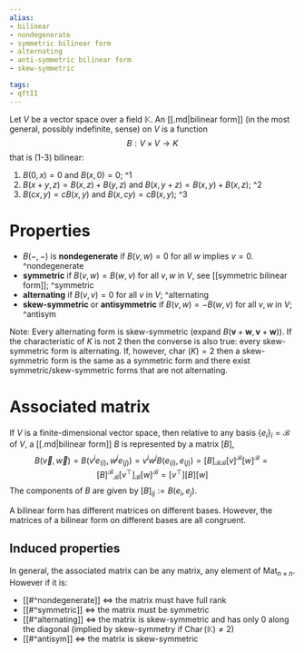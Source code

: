 ```yaml
---
alias:
- bilinear
- nondegenerate
- symmetric bilinear form
- alternating
- anti-symmetric bilinear form
- skew-symmetric

tags:
- qftII
---
```


Let $V$ be a vector space over a field $\mathbb{K}$.  An [[.md|bilinear form]] (in the most general, possibly indefinite, sense) on $V$ is a function
$$
B: V \times V \rightarrow K
$$
that is (1-3) bilinear:
1. $B( 0, x)=0$ and $B( x, 0)=0$;
^1
1. $B( x+y, z)=B( x, z)+B( y, z)$ and $B( x, y+z)=B( x, y)+B( x, z)$;
^2
1. $B( c x, y)={c}B( x, y)$ and $B( x, c y)=cB( x, y)$;
^3
# Properties
- $B(-,-)$ is **nondegenerate** if $B( v,w) = 0$ for all $w$ implies $v=0$. ^nondegenerate
-    **symmetric** if $B( v, w) = B( w, v)$ for all $v, w$ in $V$, see [[symmetric bilinear form]]; ^symmetric
-   **alternating** if $B( v, v) = 0$ for all $v$ in $V$;  ^alternating
-   **skew-symmetric** or **antisymmetric** if $B( v, w) = −B( w, v)$ for all $v, w$ in $V$; ^antisym
    
Note: Every alternating form is skew-symmetric (expand $B(\mathbf{v}+\mathbf{w}, \mathbf{v}+\mathbf{w})$).
If the characteristic of $K$ is not 2 then the converse is also true: every skew-symmetric form is alternating. If, however, char $(K)=2$ then a skew-symmetric form is the same as a symmetric form and there exist symmetric/skew-symmetric forms that are not alternating.


# Associated matrix

If $V$ is a finite-dimensional vector space, then relative to any basis $\left\{e_{i}\right\}_{i}=\mathcal{B}$ of $V$, a [[.md|bilinear form]] $B$ is represented by a matrix $[B]$,
$$
B(\vec{v},\vec{w})=B(v^ie_{(i)},w^je_{(j)})=v^iw^j B (e_{(i)},e_{(j)})=[B]_{\mathcal{B}\mathcal{B}}[v]^\mathcal{B}[w]^\mathcal{B}=[B]^\mathcal{B}{}_\mathcal{B}[v^\top]_\mathcal{B}[w]^\mathcal{B}=[v^\top][B][w]
$$
The components of $B$ are given by $[B]_{i j}:=B\left(e_{i}, e_{j}\right)$.

A bilinear form has different matrices on different bases. However, the matrices of a bilinear form on different bases are all congruent.

## Induced properties

In general, the associated matrix can be any matrix, any element of $\operatorname{Mat}_{n\times n}$. However if it is:

- [[#^nondegenerate]]  $\iff$ the matrix must have full rank
- [[#^symmetric]] $\iff$ the matrix must be symmetric
- [[#^alternating]] $\iff$ the matrix is skew-symmetric and has only $0$ along the diagonal (implied by skew-symmetry if $\operatorname{Char}(\mathbb{K})\neq2$)
- [[#^antisym]] $\iff$ the matrix is skew-symmetric


